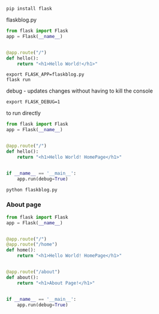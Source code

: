 ```shell
pip install flask
```

flaskblog.py

```python
from flask import Flask
app = Flask(__name__)


@app.route("/")
def hello():
    return "<h1>Hello World!</h1>"

```

```shell
export FLASK_APP=flaskblog.py
flask run
```

debug - updates changes without having to kill the console

```shell
export FLASK_DEBUG=1
```



to run directly

```python
from flask import Flask
app = Flask(__name__)


@app.route("/")
def hello():
    return "<h1>Hello World! HomePage</h1>"


if __name__ == '__main__':
    app.run(debug=True)

```

```shell
python flaskblog.py
```





### About page

```python
from flask import Flask
app = Flask(__name__)


@app.route("/")
@app.route("/home")
def home():
    return "<h1>Hello World! HomePage</h1>"


@app.route("/about")
def about():
    return "<h1>About Page!</h1>"


if __name__ == '__main__':
    app.run(debug=True)

```

